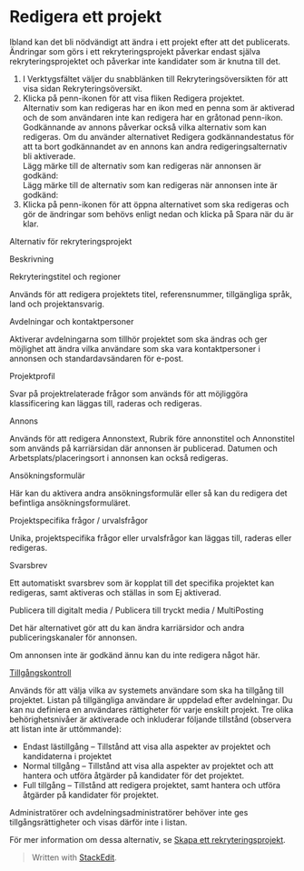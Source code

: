# Redigera ett projekt

Ibland kan det bli nödvändigt att ändra i ett projekt efter att det publicerats. Ändringar som görs i ett rekryteringsprojekt påverkar endast själva rekryteringsprojektet och påverkar inte kandidater som är knutna till det.

1.  I  Verktygsfältet  väljer du snabblänken till  Rekryteringsöversikten  för att visa sidan  Rekryteringsöversikt.
2.  Klicka på penn-ikonen för att visa fliken  Redigera projektet.  
    Alternativ som kan redigeras har en ikon med en penna som är aktiverad och de som användaren inte kan redigera har en gråtonad penn-ikon. Godkännande av annons påverkar också vilka alternativ som kan redigeras. Om du använder alternativet  Redigera godkännandestatus  för att ta bort godkännandet av en annons kan andra redigeringsalternativ bli aktiverade.  
    Lägg märke till de alternativ som kan redigeras när annonsen är godkänd:  
    Lägg märke till de alternativ som kan redigeras när annonsen inte är godkänd:
3.  Klicka på penn-ikonen för att öppna alternativet som ska redigeras och gör de ändringar som behövs enligt nedan och klicka på  Spara  när du är klar.

Alternativ för rekryteringsprojekt

Beskrivning

Rekryteringstitel och regioner

Används för att redigera projektets titel, referensnummer, tillgängliga språk, land och projektansvarig.

Avdelningar och kontaktpersoner

Aktiverar avdelningarna som tillhör projektet som ska ändras och ger möjlighet att ändra vilka användare som ska vara kontaktpersoner i annonsen och standardavsändaren för e-post.

Projektprofil

Svar på projektrelaterade frågor som används för att möjliggöra klassificering kan läggas till, raderas och redigeras.

Annons

Används för att redigera Annonstext, Rubrik före annonstitel och Annonstitel som används på karriärsidan där annonsen är publicerad. Datumen och Arbetsplats/placeringsort i annonsen kan också redigeras.

Ansökningsformulär

Här kan du aktivera andra ansökningsformulär eller så kan du redigera det befintliga ansökningsformuläret.

Projektspecifika frågor / urvalsfrågor

Unika, projektspecifika frågor eller urvalsfrågor kan läggas till, raderas eller redigeras.

Svarsbrev

Ett automatiskt svarsbrev som är kopplat till det specifika projektet kan redigeras, samt aktiveras och ställas in som Ej aktiverad.

Publicera till digitalt media / Publicera till tryckt media / MultiPosting

Det här alternativet gör att du kan ändra karriärsidor och andra publiceringskanaler för annonsen.

Om annonsen inte är godkänd ännu kan du inte redigera något här.

[Tillgångskontroll](../faq/who_has_access_to_a_vacancy.htm)

Används för att välja vilka av systemets användare som ska ha tillgång till projektet. Listan på tillgängliga användare är uppdelad efter avdelningar. Du kan nu definiera en användares rättigheter för varje enskilt projekt. Tre olika behörighetsnivåer är aktiverade och inkluderar följande tillstånd (observera att listan inte är uttömmande):

-   Endast lästillgång – Tillstånd att visa alla aspekter av projektet och kandidaterna i projektet
-   Normal tillgång – Tillstånd att visa alla aspekter av projektet och att hantera och utföra åtgärder på kandidater för det projektet.
-   Full tillgång – Tillstånd att redigera projektet, samt hantera och utföra åtgärder på kandidater för projektet.

Administratörer och avdelningsadministratörer behöver inte ges tillgångsrättigheter och visas därför inte i listan.

För mer information om dessa alternativ, se  [Skapa ett rekryteringsprojekt](../getting-started/creating_a_new_vacancy.htm).


> Written with [StackEdit](https://stackedit.io/).
<!--stackedit_data:
eyJoaXN0b3J5IjpbLTEwNzY1MzUzODldfQ==
-->